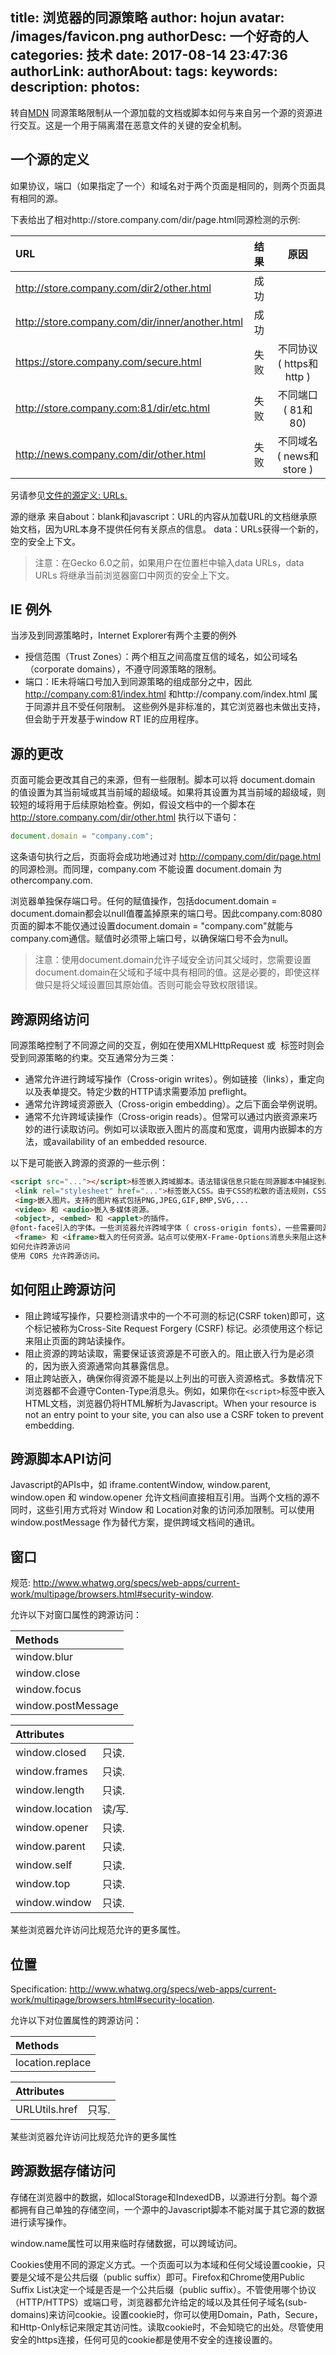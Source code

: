 title: 浏览器的同源策略
author: hojun
avatar: /images/favicon.png
authorDesc: 一个好奇的人
categories: 技术
date: 2017-08-14 23:47:36
authorLink:
authorAbout:
tags:
keywords:
description:
photos:
---
转自[MDN](https://developer.mozilla.org/zh-CN/docs/Web/Security/Same-origin_policy)
同源策略限制从一个源加载的文档或脚本如何与来自另一个源的资源进行交互。这是一个用于隔离潜在恶意文件的关键的安全机制。

## **一个源的定义**
如果协议，端口（如果指定了一个）和域名对于两个页面是相同的，则两个页面具有相同的源。

下表给出了相对http://store.company.com/dir/page.html同源检测的示例:

URL|结果|原因
:--|:--:|:--:
http://store.company.com/dir2/other.html|成功|	     
http://store.company.com/dir/inner/another.html|成功| 
https://store.company.com/secure.html|失败|不同协议 ( https和http )
http://store.company.com:81/dir/etc.html|失败|不同端口 ( 81和80)
http://news.company.com/dir/other.html|失败|不同域名 ( news和store )
另请参见[文件的源定义: URLs.](https://developer.mozilla.org/en-US/docs/Same-origin_policy_for_file:_URIs)

源的继承
来自about：blank和javascript：URL的内容从加载URL的文档继承原始文档，因为URL本身不提供任何有关原点的信息。 data：URLs获得一个新的，空的安全上下文。

> 注意：在Gecko 6.0之前，如果用户在位置栏中输入data URLs，data URLs 将继承当前浏览器窗口中网页的安全上下文。

## **IE 例外**
当涉及到同源策略时，Internet Explorer有两个主要的例外

 - 授信范围（Trust Zones）：两个相互之间高度互信的域名，如公司域名（corporate domains），不遵守同源策略的限制。
 - 端口：IE未将端口号加入到同源策略的组成部分之中，因此 http://company.com:81/index.html
   和http://company.com/index.html  属于同源并且不受任何限制。
   这些例外是非标准的，其它浏览器也未做出支持，但会助于开发基于window RT IE的应用程序。

## **源的更改**

页面可能会更改其自己的来源，但有一些限制。脚本可以将 document.domain 的值设置为其当前域或其当前域的超级域。如果将其设置为其当前域的超级域，则较短的域将用于后续原始检查。例如，假设文档中的一个脚本在 http://store.company.com/dir/other.html 执行以下语句：
```js
document.domain = "company.com";
```
这条语句执行之后，页面将会成功地通过对 http://company.com/dir/page.html 的同源检测。而同理，company.com 不能设置 document.domain 为 othercompany.com.

浏览器单独保存端口号。任何的赋值操作，包括document.domain = document.domain都会以null值覆盖掉原来的端口号。因此company.com:8080页面的脚本不能仅通过设置document.domain = "company.com"就能与company.com通信。赋值时必须带上端口号，以确保端口号不会为null。

> 注意：使用document.domain允许子域安全访问其父域时，您需要设置document.domain在父域和子域中具有相同的值。这是必要的，即使这样做只是将父域设置回其原始值。否则可能会导致权限错误。

 

## **跨源网络访问**

同源策略控制了不同源之间的交互，例如在使用XMLHttpRequest 或 <img> 标签时则会受到同源策略的约束。交互通常分为三类：

 - 通常允许进行跨域写操作（Cross-origin
   writes）。例如链接（links），重定向以及表单提交。特定少数的HTTP请求需要添加 preflight。
 - 通常允许跨域资源嵌入（Cross-origin embedding）。之后下面会举例说明。
 - 通常不允许跨域读操作（Cross-origin
   reads）。但常可以通过内嵌资源来巧妙的进行读取访问。例如可以读取嵌入图片的高度和宽度，调用内嵌脚本的方法，或availability
   of an embedded resource.

以下是可能嵌入跨源的资源的一些示例：
```html
<script src="..."></script>标签嵌入跨域脚本。语法错误信息只能在同源脚本中捕捉到。
 <link rel="stylesheet" href="...">标签嵌入CSS。由于CSS的松散的语法规则，CSS的跨域需要一个设置正确的Content-Type消息头。不同浏览器有不同的限制： IE, Firefox, Chrome, Safari (跳至CVE-2010-0051)部分 和 Opera。
 <img>嵌入图片。支持的图片格式包括PNG,JPEG,GIF,BMP,SVG,...
 <video> 和 <audio>嵌入多媒体资源。
 <object>, <embed> 和 <applet>的插件。
@font-face引入的字体。一些浏览器允许跨域字体（ cross-origin fonts），一些需要同源字体（same-origin fonts）。
 <frame> 和 <iframe>载入的任何资源。站点可以使用X-Frame-Options消息头来阻止这种形式的跨域交互。
如何允许跨源访问
使用 CORS 允许跨源访问。
```
## **如何阻止跨源访问**

 - 阻止跨域写操作，只要检测请求中的一个不可测的标记(CSRF token)即可，这个标记被称为Cross-Site Request
   Forgery (CSRF) 标记。必须使用这个标记来阻止页面的跨站读操作。
 - 阻止资源的跨站读取，需要保证该资源是不可嵌入的。阻止嵌入行为是必须的，因为嵌入资源通常向其暴露信息。
 - 阻止跨站嵌入，确保你得资源不能是以上列出的可嵌入资源格式。多数情况下浏览器都不会遵守Conten-Type消息头。例如，如果你在```<script>```标签中嵌入HTML文档，浏览器仍将HTML解析为Javascript。When
   your resource is not an entry point to your site, you can also use a
   CSRF token to prevent embedding.

## **跨源脚本API访问**

Javascript的APIs中，如 iframe.contentWindow, window.parent, window.open 和 window.opener 允许文档间直接相互引用。当两个文档的源不同时，这些引用方式将对 Window 和 Location对象的访问添加限制。可以使用window.postMessage 作为替代方案，提供跨域文档间的通讯。

## 窗口
规范:  http://www.whatwg.org/specs/web-apps/current-work/multipage/browsers.html#security-window.

 允许以下对窗口属性的跨源访问：

|Methods|
|:--|
|window.blur|
|window.close|
|window.focus|
|window.postMessage|

|Attributes| |
|:--|:--|
|window.closed|只读.|
|window.frames|只读.|
|window.length|只读.|
|window.location|读/写.|
|window.opener|只读.|
|window.parent|只读.|
|window.self|只读.|
|window.top|只读.|
|window.window|只读.|
某些浏览器允许访问比规范允许的更多属性。

## 位置
Specification:  http://www.whatwg.org/specs/web-apps/current-work/multipage/browsers.html#security-location.

允许以下对位置属性的跨源访问：

|Methods|
|:--|
|location.replace|

|Attributes| |
|:--|:--|
|URLUtils.href|只写.|
某些浏览器允许访问比规范允许的更多属性

## **跨源数据存储访问**

存储在浏览器中的数据，如localStorage和IndexedDB，以源进行分割。每个源都拥有自己单独的存储空间，一个源中的Javascript脚本不能对属于其它源的数据进行读写操作。

window.name属性可以用来临时存储数据，可以跨域访问。

Cookies使用不同的源定义方式。一个页面可以为本域和任何父域设置cookie，只要是父域不是公共后缀（public suffix）即可。Firefox和Chrome使用Public Suffix List决定一个域是否是一个公共后缀（public suffix）。不管使用哪个协议（HTTP/HTTPS）或端口号，浏览器都允许给定的域以及其任何子域名(sub-domains)来访问cookie。设置cookie时，你可以使用Domain，Path，Secure，和Http-Only标记来限定其访问性。读取cookie时，不会知晓它的出处。尽管使用安全的https连接，任何可见的cookie都是使用不安全的连接设置的。